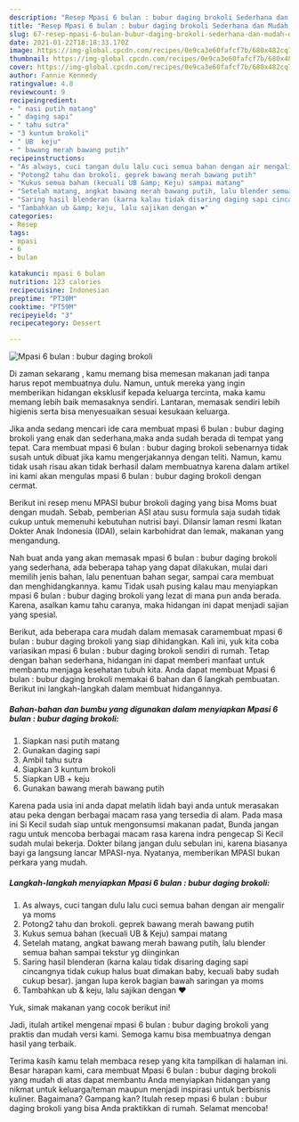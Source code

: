 ```yaml
---
description: "Resep Mpasi 6 bulan : bubur daging brokoli Sederhana dan Mudah Dibuat"
title: "Resep Mpasi 6 bulan : bubur daging brokoli Sederhana dan Mudah Dibuat"
slug: 67-resep-mpasi-6-bulan-bubur-daging-brokoli-sederhana-dan-mudah-dibuat
date: 2021-01-22T18:18:33.170Z
image: https://img-global.cpcdn.com/recipes/0e9ca3e60fafcf7b/680x482cq70/mpasi-6-bulan-bubur-daging-brokoli-foto-resep-utama.jpg
thumbnail: https://img-global.cpcdn.com/recipes/0e9ca3e60fafcf7b/680x482cq70/mpasi-6-bulan-bubur-daging-brokoli-foto-resep-utama.jpg
cover: https://img-global.cpcdn.com/recipes/0e9ca3e60fafcf7b/680x482cq70/mpasi-6-bulan-bubur-daging-brokoli-foto-resep-utama.jpg
author: Fannie Kennedy
ratingvalue: 4.8
reviewcount: 9
recipeingredient:
- " nasi putih matang"
- " daging sapi"
- " tahu sutra"
- "3 kuntum brokoli"
- " UB  keju"
- " bawang merah bawang putih"
recipeinstructions:
- "As always, cuci tangan dulu lalu cuci semua bahan dengan air mengalir ya moms"
- "Potong2 tahu dan brokoli. geprek bawang merah bawang putih"
- "Kukus semua bahan (kecuali UB &amp; Keju) sampai matang"
- "Setelah matang, angkat bawang merah bawang putih, lalu blender semua bahan sampai tekstur yg diinginkan"
- "Saring hasil blenderan (karna kalau tidak disaring daging sapi cincangnya tidak cukup halus buat dimakan baby, kecuali baby sudah cukup besar). jangan lupa kerok bagian bawah saringan ya moms"
- "Tambahkan ub &amp; keju, lalu sajikan dengan ❤️"
categories:
- Resep
tags:
- mpasi
- 6
- bulan

katakunci: mpasi 6 bulan 
nutrition: 123 calories
recipecuisine: Indonesian
preptime: "PT30M"
cooktime: "PT59M"
recipeyield: "3"
recipecategory: Dessert

---
```



![Mpasi 6 bulan : bubur daging brokoli](https://img-global.cpcdn.com/recipes/0e9ca3e60fafcf7b/680x482cq70/mpasi-6-bulan-bubur-daging-brokoli-foto-resep-utama.jpg)

Di zaman  sekarang , kamu memang bisa memesan makanan jadi tanpa harus repot membuatnya dulu. Namun, untuk mereka yang ingin memberikan hidangan eksklusif kepada keluarga tercinta, maka kamu memang lebih baik memasaknya sendiri. Lantaran, memasak sendiri lebih higienis serta bisa menyesuaikan sesuai kesukaan keluarga.

Jika anda sedang mencari ide cara membuat mpasi 6 bulan : bubur daging brokoli yang enak dan sederhana,maka anda sudah berada di tempat yang tepat. Cara membuat mpasi 6 bulan : bubur daging brokoli  sebenarnya tidak susah untuk dibuat jika kamu mengerjakannya dengan teliti. Namun, kamu tidak usah risau akan tidak berhasil dalam membuatnya 
karena dalam artikel ini kami akan mengulas mpasi 6 bulan : bubur daging brokoli dengan cermat.  

Berikut ini resep menu MPASI bubur brokoli daging yang bisa Moms buat dengan mudah. Sebab, pemberian ASI atau susu formula saja sudah tidak cukup untuk memenuhi kebutuhan nutrisi bayi. Dilansir laman resmi Ikatan Dokter Anak Indonesia (IDAI), selain karbohidrat dan lemak, makanan yang mengandung.

Nah buat anda yang akan memasak mpasi 6 bulan : bubur daging brokoli yang sederhana, ada beberapa tahap yang dapat dilakukan, mulai dari memilih jenis bahan, lalu penentuan bahan segar, sampai cara membuat dan menghidangkannya. kamu Tidak usah pusing kalau mau menyiapkan mpasi 6 bulan : bubur daging brokoli yang lezat di mana pun anda berada. Karena, asalkan kamu  tahu caranya, maka hidangan ini dapat menjadi sajian yang spesial.

Berikut, ada beberapa cara mudah dalam memasak caramembuat mpasi 6 bulan : bubur daging brokoli yang siap dihidangkan. Kali ini, yuk kita coba variasikan mpasi 6 bulan : bubur daging brokoli sendiri di rumah. Tetap dengan bahan sederhana, hidangan ini dapat memberi manfaat untuk membantu menjaga kesehatan tubuh kita. Anda dapat membuat Mpasi 6 bulan : bubur daging brokoli memakai 6 bahan dan 6 langkah pembuatan. Berikut ini langkah-langkah dalam membuat hidangannya.

<!--inarticleads1-->

##### Bahan-bahan dan bumbu yang digunakan dalam menyiapkan Mpasi 6 bulan : bubur daging brokoli:

1. Siapkan  nasi putih matang
1. Gunakan  daging sapi
1. Ambil  tahu sutra
1. Siapkan 3 kuntum brokoli
1. Siapkan  UB + keju
1. Gunakan  bawang merah bawang putih


Karena pada usia ini anda dapat melatih lidah bayi anda untuk merasakan atau peka dengan berbagai macam rasa yang tersedia di alam. Pada masa ini Si Kecil sudah siap untuk mengonsumsi makanan padat, Bunda jangan ragu untuk mencoba berbagai macam rasa karena indra pengecap Si Kecil sudah mulai bekerja. Dokter bilang jangan dulu sebulan ini, karena biasanya bayi ga langsung lancar MPASI-nya. Nyatanya, memberikan MPASI bukan perkara yang mudah. 

<!--inarticleads2-->

##### Langkah-langkah menyiapkan Mpasi 6 bulan : bubur daging brokoli:

1. As always, cuci tangan dulu lalu cuci semua bahan dengan air mengalir ya moms
1. Potong2 tahu dan brokoli. geprek bawang merah bawang putih
1. Kukus semua bahan (kecuali UB &amp; Keju) sampai matang
1. Setelah matang, angkat bawang merah bawang putih, lalu blender semua bahan sampai tekstur yg diinginkan
1. Saring hasil blenderan (karna kalau tidak disaring daging sapi cincangnya tidak cukup halus buat dimakan baby, kecuali baby sudah cukup besar). jangan lupa kerok bagian bawah saringan ya moms
1. Tambahkan ub &amp; keju, lalu sajikan dengan ❤️


Yuk, simak makanan yang cocok berikut ini! 

Jadi, itulah artikel mengenai  mpasi 6 bulan : bubur daging brokoli  yang praktis dan mudah versi kami. Semoga kamu bisa membuatnya dengan hasil yang terbaik. 

Terima kasih kamu telah membaca resep yang kita tampilkan di halaman ini. Besar harapan kami, cara membuat  Mpasi 6 bulan : bubur daging brokoli yang mudah di atas dapat membantu Anda menyiapkan hidangan yang nikmat untuk keluarga/teman maupun menjadi inspirasi untuk berbisnis kuliner. Bagaimana? Gampang kan? Itulah resep mpasi 6 bulan : bubur daging brokoli yang bisa Anda praktikkan di rumah. Selamat mencoba!

